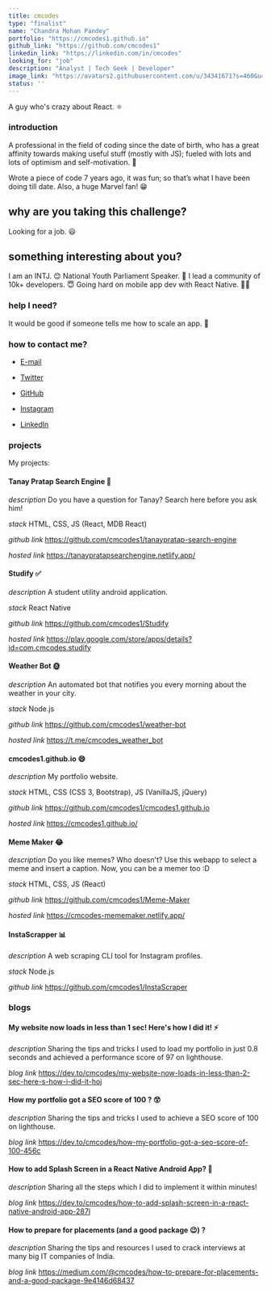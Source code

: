 ```yaml
---
title: cmcodes
type: "finalist"
name: "Chandra Mohan Pandey"
portfolio: "https://cmcodes1.github.io"
github_link: "https://github.com/cmcodes1"
linkedin_link: "https://linkedin.com/in/cmcodes"
looking_for: "job"
description: "Analyst | Tech Geek | Developer"
image_link: "https://avatars2.githubusercontent.com/u/34341671?s=460&u=73e18d14ad731e271dcb5a16e215cc7cf626721b&v=4"
status: ''
---
```


A guy who's crazy about React. ⚛

### introduction

A professional in the field of coding since the date of birth, who has a great affinity towards making useful stuff (mostly with JS); fueled with lots and lots of optimism and self-motivation. 💪

Wrote a piece of code 7 years ago, it was fun; so that’s what I have been doing till date. Also, a huge Marvel fan! 😁

## why are you taking this challenge?

Looking for a job. 😃

## something interesting about you?

I am an INTJ. 😊
National Youth Parliament Speaker. 🎤
I lead a community of 10k+ developers. 😇
Going hard on mobile app dev with React Native. 👨‍💻

### help I need?

It would be good if someone tells me how to scale an app. 🚀

### how to contact me?

- [E-mail](mailto:chandramohan.pandey2015@gmail.com)

- [Twitter](https://twitter.com/cmcodes1)

- [GitHub](https://github.com/cmcodes1)

- [Instagram](https://instagram.com/cmcodes)

- [LinkedIn](https://linkedin.com/in/cmcodes)

### projects

My projects:

#### Tanay Pratap Search Engine 🔎

_description_ Do you have a question for Tanay? Search here before you ask him!

_stack_ HTML, CSS, JS (React, MDB React)

_github link_ https://github.com/cmcodes1/tanaypratap-search-engine

_hosted link_ https://tanaypratapsearchengine.netlify.app/

#### Studify ✅

_description_ A student utility android application.

_stack_ React Native

_github link_ https://github.com/cmcodes1/Studify

_hosted link_ https://play.google.com/store/apps/details?id=com.cmcodes.studify

#### Weather Bot 🌞

_description_ An automated bot that notifies you every morning about the weather in your city.

_stack_ Node.js

_github link_ https://github.com/cmcodes1/weather-bot

_hosted link_ https://t.me/cmcodes_weather_bot

#### cmcodes1.github.io 😄

_description_ My portfolio website.

_stack_ HTML, CSS (CSS 3, Bootstrap), JS (VanillaJS, jQuery)

_github link_ https://github.com/cmcodes1/cmcodes1.github.io

_hosted link_ https://cmcodes1.github.io/

#### Meme Maker 😂

_description_ Do you like memes? Who doesn't? Use this webapp to select a meme and insert a caption. Now, you can be a memer too :D

_stack_ HTML, CSS, JS (React)

_github link_ https://github.com/cmcodes1/Meme-Maker

_hosted link_ https://cmcodes-mememaker.netlify.app/

#### InstaScrapper 📊

_description_ A web scraping CLI tool for Instagram profiles.

_stack_ Node.js

_github link_ https://github.com/cmcodes1/InstaScraper

### blogs

#### My website now loads in less than 1 sec! Here's how I did it! ⚡

_description_ Sharing the tips and tricks I used to load my portfolio in just 0.8 seconds and achieved a performance score of 97 on lighthouse.

_blog link_ https://dev.to/cmcodes/my-website-now-loads-in-less-than-2-sec-here-s-how-i-did-it-hoj

#### How my portfolio got a SEO score of 100 ? 😲

_description_ Sharing the tips and tricks I used to achieve a SEO score of 100 on lighthouse.

_blog link_ https://dev.to/cmcodes/how-my-portfolio-got-a-seo-score-of-100-456c

#### How to add Splash Screen in a React Native Android App? 🌟

_description_ Sharing all the steps which I did to implement it within minutes!

_blog link_ https://dev.to/cmcodes/how-to-add-splash-screen-in-a-react-native-android-app-287l

#### How to prepare for placements (and a good package 😉) ?

_description_ Sharing the tips and resources I used to crack interviews at many big IT companies of India.

_blog link_ https://medium.com/@cmcodes/how-to-prepare-for-placements-and-a-good-package-9e4146d68437
